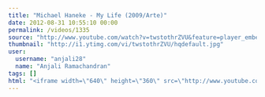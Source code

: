 ```yaml
---
title: "Michael Haneke - My Life (2009/Arte)"
date: 2012-08-31 10:55:10 00:00
permalink: /videos/1335
source: "http://www.youtube.com/watch?v=twstothrZVU&feature=player_embedded"
thumbnail: "http://i1.ytimg.com/vi/twstothrZVU/hqdefault.jpg"
user:
  username: "anjali28"
  name: "Anjali Ramachandran"
tags: []
html: "<iframe width=\"640\" height=\"360\" src=\"http://www.youtube.com/embed/twstothrZVU?wmode=transparent&fs=1&feature=oembed\" frameborder=\"0\" allowfullscreen></iframe>"
---
```


